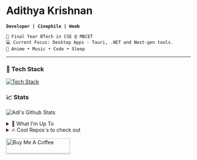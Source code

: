 

<div>
    
# Adithya Krishnan 
**`Developer | Cinephile | Weeb`**  

    💼 Final Year BTech in CSE @ MBCET 
    💻 Current Focus: Desktop Apps - Tauri, .NET and Next-gen tools.  
    💫 Anime • Music • Code • Sleep 

---

</div>

### 🚀 Tech Stack
[![Tech Stack](https://skillicons.dev/icons?i=next,react,angular,tauri,electron,dotnet,flutter,tailwind,python,typescript,java&theme=light)](https://github.com/fal3n-4ngel/)  



### 📈 Stats  

 ![Adi's Github Stats](https://github-readme-stats.vercel.app/api?username=fal3n-4ngel&count_private=true&show_icons=true&theme=github_dark_dimmed)

<details>
  <summary>🌱 What I'm Up To  </summary>

  - [fal3n-4ngel/git-wrapped24](https://github.com/fal3n-4ngel/git-wrapped24) -  (today)
  - [fal3n-4ngel/ollama-chat](https://github.com/fal3n-4ngel/ollama-chat) -  (1 week ago)
  - [fal3n-4ngel/dotfiles](https://github.com/fal3n-4ngel/dotfiles) - Dotfiles of my NixOS system. (2 weeks ago)
  - [fal3n-4ngel/SOYO](https://github.com/fal3n-4ngel/SOYO) - SOYO - Stream Own Your Own || Effortlessly stream files from your local system via local network and enjoy your personal collection anywhere in your home. (2 weeks ago)
  - [fal3n-4ngel/Compiler-Design-S7](https://github.com/fal3n-4ngel/Compiler-Design-S7) - KTU S7 Compiler Design Lab Programs (1 month ago)
</details>

<details>
  <summary>🔥 Cool Repos`s to check out  </summary>
   
  - [zen-browser/desktop](https://github.com/zen-browser/desktop) - 🌀 Experience tranquillity while browsing the web without people tracking you! (1 week ago)
  - [lobehub/lobe-chat](https://github.com/lobehub/lobe-chat) - 🤯 Lobe Chat - an open-source, modern-design AI chat framework. Supports Multi AI Providers( OpenAI / Claude 3 / Gemini / Ollama / Qwen /  DeepSeek), Knowledge Base (file upload / knowledge management / RAG ), Multi-Modals (Vision/TTS/Plugins/Artifacts). One-click FREE deployment of your private ChatGPT/ Claude application. (1 week ago)
  - [neviaseb03/Tuples](https://github.com/neviaseb03/Tuples) - A vibrant online community for engineers to share knowledge, collaborate on projects, and network with peers. (1 week ago)
  - [neviaseb03/Flashdrive](https://github.com/neviaseb03/Flashdrive) - What&#39;s Flash Drive? a place where dumb projects meets professional display. (1 week ago)
  - [SamJohn04/Project-Manager](https://github.com/SamJohn04/Project-Manager) - A concise tool for project management and tracking. (1 week ago)
</details>


<a href="https://www.buymeacoffee.com/fal3n4ngel" target="_blank"><img src="https://www.buymeacoffee.com/assets/img/custom_images/orange_img.png" alt="Buy Me A Coffee" style="height: 41px !important;width: 174px !important;box-shadow: 0px 3px 2px 0px rgba(190, 190, 190, 0.5) !important;-webkit-box-shadow: 0px 3px 2px 0px rgba(190, 190, 190, 0.5) !important;" ></a>


